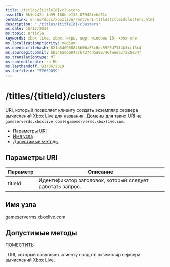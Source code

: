 ```yaml
---
title: /titles/{titleId}/clusters
assetID: 5b1e242c-fd99-180b-e133-87946febd51c
permalink: en-us/docs/xboxlive/rest/uri-titlestitleidclusters.html
description: " /titles/{titleId}/clusters"
ms.date: 10/12/2017
ms.topic: article
keywords: xbox live, xbox, игры, uwp, windows 10, xbox one
ms.localizationpriority: medium
ms.openlocfilehash: 821b346958846b56a55c0ec5920d71f4b3cc13c4
ms.sourcegitcommit: b034650b684a767274d5d88746faeea373c8e34f
ms.translationtype: MT
ms.contentlocale: ru-RU
ms.lasthandoff: 03/06/2019
ms.locfileid: "57659859"
---
```

# <a name="titlestitleidclusters"></a>/titles/{titleId}/clusters
URI, который позволяет клиенту создать экземпляр сервера вычислений Xbox Live для названия. Домены для таких URI не `gameserverds.xboxlive.com` и `gameserverms.xboxlive.com`.
 
  * [Параметры URI](#ID4EU)
  * [Имя узла](#ID4EIB)
  * [Допустимые методы](#ID4EPB)
 
<a id="ID4EU"></a>

 
## <a name="uri-parameters"></a>Параметры URI
 
| Параметр| Описание| 
| --- | --- | 
| titleId| Идентификатор заголовок, который следует работать запрос.| 
  
<a id="ID4EIB"></a>

 
## <a name="host-name"></a>Имя узла
 
gameserverms.xboxlive.com
  
<a id="ID4EPB"></a>

 
## <a name="valid-methods"></a>Допустимые методы
  
[ПОМЕСТИТЬ](uri-titlestitleidclusters-post.md)
 
&nbsp;&nbsp;URI, который позволяет клиенту создать экземпляр сервера вычислений Xbox Live.
   